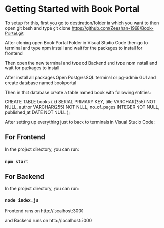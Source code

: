 # Getting Started with Book Portal

To setup for this, first you go to destination/folder in which you want to then open git bash and type git clone https://github.com/Zeeshan-1998/Book-Portal.git

After cloning open Book-Portal Folder in Visual Studio Code then go to terminal and type npm install and wait for the packages to install for frontend

Then open the new terminal and type cd Backend and type npm install and wait for packages to install

After install all packages Open PostgresSQL terminal or pg-admin GUI and create database named bookportal

Then in that database create a table named book with following entities:

CREATE TABLE books (
  id SERIAL PRIMARY KEY,
  title VARCHAR(255) NOT NULL,
  author VARCHAR(255) NOT NULL,
  no_of_pages INTEGER NOT NULL,
  published_at DATE NOT NULL
);

After setting up everything just to back to terminals in Visual Studio Code:

## For Frontend

In the project directory, you can run:

### `npm start`

## For Backend

In the project directory, you can run:

### `node index.js`

Frontend runs on http://localhost:3000

and Backend runs on http://localhost:5000
